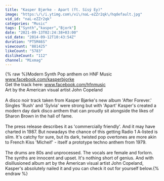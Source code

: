 ```yaml
---
title: "Kasper Bjørke - Apart (ft. Sísý Ey)"
image: "https:\/\/i.ytimg.com\/vi\/naL-eZZr2qk\/hqdefault.jpg"
vid_id: "naL-eZZr2qk"
categories: "Music"
tags: ["Synth","kasper","Bjork"]
date: "2021-09-13T02:24:38+03:00"
vid_date: "2014-09-12T10:43:54Z"
duration: "PT5M46S"
viewcount: "881425"
likeCount: "5783"
dislikeCount: "112"
channel: "Mixmag"
---
```

{% raw %}Modern Synth Pop anthem on HNF Music<br />www.facebook.com/kasperbjorke<br />Get the track here: www.facebook.com/hfnmusic<br />Art by the American visual artist John Copeland<br /><br />A disco noir track taken from Kasper Bjørke's new album 'After Forever.' Singles 'Rush' and 'Sylvia' were strong but with 'Apart' Kasper's created a modern day dark disco anthem that can proudly sit alongside the likes of Sharon Brown in the hall of fame.<br /><br />The press release describes it as 'commercially friendly'. And it may have charted in 1987. But nowadays the chance of this getting Radio 1 A-listed is slim. It's catchy for sure, but its dark, twisted pop overtones are more akin to French Kiss 'Micheif' - itself a prototype techno anthem from 1979.<br /><br />The drums are 80s and unprocessed. The vocals are female and forlorn. The synths are innocent and upset. It's nothing short of genius. And with disillusioned album art by the American visual artist John Copeland, Kasper's absolutely nailed it and you can check it out for yourself below.{% endraw %}
